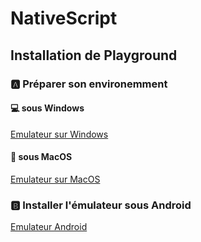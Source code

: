 # NativeScript 


## Installation de Playground 

### :a: Préparer son environemment

#### :computer: sous Windows

[Emulateur sur Windows](Windows.md)

#### :apple: sous MacOS

[Emulateur sur MacOS](Environment-MacOS.md)

### :b: Installer l'émulateur sous Android

[Emulateur Android](android)


